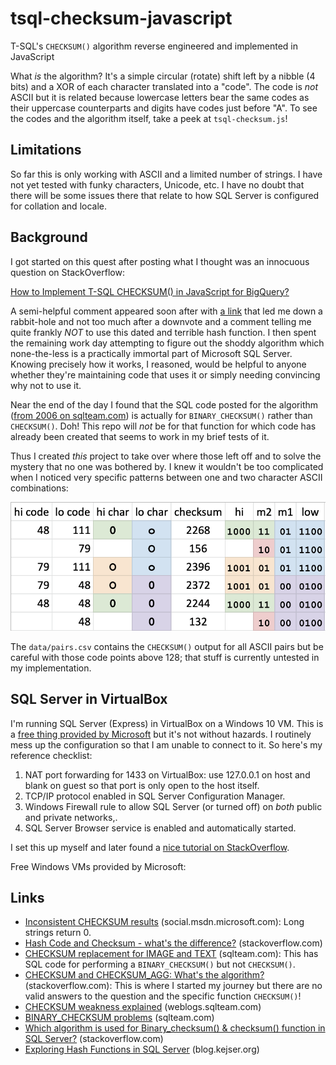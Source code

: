 # tsql-checksum-javascript
T-SQL's `CHECKSUM()` algorithm reverse engineered and implemented in JavaScript

What _is_ the algorithm? It's a simple circular (rotate) shift left by a nibble
(4 bits) and a XOR of each character translated into a "code". The code is _not_
ASCII but it is related because lowercase letters bear the same codes as their
uppercase counterparts and digits have codes just before "A". To see the codes
and the algorithm itself, take a peek at `tsql-checksum.js`!

## Limitations

So far this is only working with ASCII and a limited number of strings. I have
not yet tested with funky characters, Unicode, etc. I have no doubt that there
will be some issues there that relate to how SQL Server is configured for
collation and locale.

## Background

I got started on this quest after posting what I thought was an innocuous
question on StackOverflow:

[How to Implement T-SQL CHECKSUM() in JavaScript for BigQuery?](https://stackoverflow.com/questions/58980138/)

A semi-helpful comment appeared soon after with
[a link](https://stackoverflow.com/questions/16316009/) that led me down a
rabbit-hole and not too much after a downvote and a comment telling me quite
frankly *NOT* to use this dated and terrible hash function. I then spent the
remaining work day attempting to figure out the shoddy algorithm which
none-the-less is a practically immortal part of Microsoft SQL Server. Knowing
precisely how it works, I reasoned, would be helpful to anyone whether they're
maintaining code that uses it or simply needing convincing why not to use it.

Near the end of the day I found that the SQL code posted for the algorithm
([from 2006 on sqlteam.com](https://www.sqlteam.com/forums/topic.asp?TOPIC_ID=70832))
is actually for `BINARY_CHECKSUM()` rather than `CHECKSUM()`. Doh! This repo
will *not* be for that function for which code has already been created that
seems to work in my brief tests of it.

Thus I created _this_ project to take over where those left off and to solve the
mystery that no one was bothered by. I knew it wouldn't be too complicated when
I noticed very specific patterns between one and two character ASCII
combinations:

![Figure 1-1](data/pair-o0.png "Zero and O")

The `data/pairs.csv` contains the `CHECKSUM()` output for all ASCII pairs but be
careful with those code points above 128; that stuff is currently untested in
my implementation.

## SQL Server in VirtualBox

I'm running SQL Server (Express) in VirtualBox on a Windows 10 VM. This is a
[free thing provided by Microsoft](https://developer.microsoft.com/en-us/windows/downloads/virtual-machines)
but it's not without hazards. I routinely mess up the configuration so that I
am unable to connect to it. So here's my reference checklist:

  1. NAT port forwarding for 1433 on VirtualBox: use 127.0.0.1 on host and blank on guest so that port is only open to the host itself.
  2. TCP/IP protocol enabled in SQL Server Configuration Manager.
  3. Windows Firewall rule to allow SQL Server (or turned off) on _both_ public and private networks,.
  4. SQL Server Browser service is enabled and automatically started. 

I set this up myself and later found a [nice tutorial on StackOverflow](https://stackoverflow.com/a/37616522/9642).

Free Windows VMs provided by Microsoft: 

## Links

  * [Inconsistent CHECKSUM results](https://social.msdn.microsoft.com/Forums/sqlserver/en-US/a0818cd0-cd84-43ad-9266-2c50c38affdf/inconsistent-checksum-results?forum=transactsql)
    (social.msdn.microsoft.com): Long strings return 0.
  * [Hash Code and Checksum - what's the difference?](https://stackoverflow.com/questions/460576/hash-code-and-checksum-whats-the-difference)
    (stackoverflow.com)
  * [CHECKSUM replacement for IMAGE and TEXT](https://www.sqlteam.com/forums/topic.asp?TOPIC_ID=70832)
    (sqlteam.com): This has SQL code for performing a `BINARY_CHECKSUM()` but
    not `CHECKSUM()`.
  * [CHECKSUM and CHECKSUM_AGG: What's the algorithm?](https://stackoverflow.com/questions/16316009/checksum-and-checksum-agg-whats-the-algorithm)
    (stackoverflow.com): This is where I started my journey but there are no
    valid answers to the question and the specific function `CHECKSUM()`!
  * [CHECKSUM weakness explained](https://weblogs.sqlteam.com/peterl/2010/08/19/checksum-weakness-explained/)
    (weblogs.sqlteam.com)
  * [BINARY_CHECKSUM problems](https://www.sqlteam.com/forums/topic.asp?TOPIC_ID=70328)
    (sqlteam.com)
  * [Which algorithm is used for Binary_checksum() & checksum() function in SQL Server?](https://stackoverflow.com/questions/49345105/which-algorithm-is-used-for-binary-checksum-checksum-function-in-sql-serve)
    (stackoverflow.com)
  * [Exploring Hash Functions in SQL Server](http://blog.kejser.org/exploring-hash-functions-in-sql-server/)
    (blog.kejser.org)
